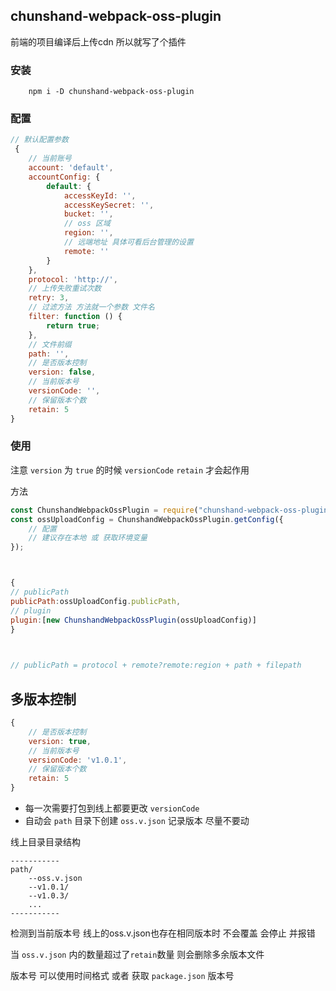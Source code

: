 ## chunshand-webpack-oss-plugin

前端的项目编译后上传cdn 所以就写了个插件


### 安装

```
	npm i -D chunshand-webpack-oss-plugin
```

### 配置

```javascript
// 默认配置参数
 {
	// 当前账号
	account: 'default',
	accountConfig: {
		default: {
			accessKeyId: '',
			accessKeySecret: '',
			bucket: '',
			// oss 区域
			region: '',
			// 远端地址 具体可看后台管理的设置
			remote: ''
		}
	},
	protocol: 'http://',
	// 上传失败重试次数 
	retry: 3,
	// 过滤方法 方法就一个参数 文件名 
	filter: function () {
		return true;
	},
	// 文件前缀
	path: '',
	// 是否版本控制 
	version: false,
	// 当前版本号
	versionCode: '',
	// 保留版本个数
	retain: 5 
}

```

### 使用

注意 `version` 为 `true` 的时候 `versionCode` `retain` 才会起作用

方法
 
```javascript
const ChunshandWebpackOssPlugin = require("chunshand-webpack-oss-plugin");
const ossUploadConfig = ChunshandWebpackOssPlugin.getConfig({
	// 配置 
	// 建议存在本地 或 获取环境变量
});



{	
// publicPath
publicPath:ossUploadConfig.publicPath,
// plugin
plugin:[new ChunshandWebpackOssPlugin(ossUploadConfig)]
}
	


// publicPath = protocol + remote?remote:region + path + filepath


```

## 多版本控制

```javascript
{
	// 是否版本控制 
	version: true,
	// 当前版本号
	versionCode: 'v1.0.1',
	// 保留版本个数
	retain: 5
}

```

 - 每一次需要打包到线上都要更改 `versionCode`
 - 自动会 `path` 目录下创建 `oss.v.json` 记录版本 尽量不要动

线上目录目录结构

```
-----------
path/
	--oss.v.json
	--v1.0.1/
	--v1.0.3/
	...
-----------
```

检测到当前版本号 线上的oss.v.json也存在相同版本时 不会覆盖 会停止 并报错

当 `oss.v.json` 内的数量超过了`retain`数量 则会删除多余版本文件

版本号 可以使用时间格式 或者 获取 `package.json` 版本号


